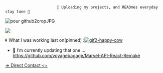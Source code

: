                            🚧 Uploading my projects, and READmes everyday stay tune 🚧  
<!-- ![CV DEV (8)2](https://user-images.githubusercontent.com/81431557/126508527-5ee5ac23-aaef-442b-a5d7-5717e5a7731e.png) -->
<!-- ![pour github2](https://user-images.githubusercontent.com/81431557/126780223-718a3b3c-68bb-422d-a6ba-24096dbb8bee.png) -->
![pour github2cropJPG](https://user-images.githubusercontent.com/81431557/126780770-55b8cc01-54b1-47b0-b782-765437c827bc.jpg)



<!-- <h3 align="right">Languages and Tools:</h3>
<p align="right"> </a> <a href="https://expressjs.com" target="_blank"> <img src="https://raw.githubusercontent.com/devicons/devicon/master/icons/express/express-original-wordmark.svg" alt="express" width="40" height="40"/> </a>  <a href="https://www.w3schools.com/css/" target="_blank"> <img src="https://raw.githubusercontent.com/devicons/devicon/master/icons/css3/css3-original-wordmark.svg" alt="css3" width="40" height="40"/> <a href="https://heroku.com" target="_blank"> <img src="https://www.vectorlogo.zone/logos/heroku/heroku-icon.svg" alt="heroku" width="40" height="40"/> </a> <a href="https://www.w3.org/html/" target="_blank"> <img src="https://raw.githubusercontent.com/devicons/devicon/master/icons/html5/html5-original-wordmark.svg" alt="html5" width="40" height="40"/> </a> <a href="https://www.mongodb.com/" target="_blank"> <img src="https://raw.githubusercontent.com/devicons/devicon/master/icons/mongodb/mongodb-original-wordmark.svg" alt="mongodb" width="40" height="40"/> </a> <a href="https://nodejs.org" target="_blank"> <img src="https://raw.githubusercontent.com/devicons/devicon/master/icons/nodejs/nodejs-original-wordmark.svg" alt="nodejs" width="40" height="40"/> </a> <a href="https://postman.com" target="_blank"> <img src="https://www.vectorlogo.zone/logos/getpostman/getpostman-icon.svg" alt="postman" width="40" height="40"/> </a> <a href="https://reactnative.dev/" target="_blank"> <img src="https://reactnative.dev/img/header_logo.svg" alt="reactnative" width="40" height="40"/> </a> </p> -->

![](https://komarev.com/ghpvc/?username=your-github-voyagebagage&color=28F2C2&style=plastic) 

⏬  <span> What I was working last on(pinned)</span> :[![gif2-happy-cow](https://user-images.githubusercontent.com/81431557/126635002-180c6193-ed6c-4e99-b57d-05c5fb8d2bf4.gif)](https://github.com/voyagebagage/oliv-happyCow-native)

- 🔭 I’m currently updating that one ...
https://github.com/voyagebagage/Marvel-API-React-Remake



[<p > => Direct Contact <= </p> ](wa.link/aq3tmo)
<!-- ![<p height="30px" >WA BAR-CODE</p>](https://user-images.githubusercontent.com/81431557/127158158-8e8bd29d-de78-4af7-9a33-7275e990eb2f.png) -->

<!--
**voyagebagage/voyagebagage** is a ✨ _special_ ✨ repository because its `README.md` (this file) appears on your GitHub profile.

Here are some ideas to get you started:

- 🔭 I’m currently working on ...
- 🌱 I’m currently learning ...
- 👯 I’m looking to collaborate on ...
- 🤔 I’m looking for help with ...
- 💬 Ask me about ...
- 📫 How to reach me: ...
- 😄 Pronouns: ...
- ⚡ Fun fact, m: ...
-->
